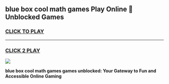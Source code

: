 
## blue box cool math games Play Online 👋 Unblocked Games
<h3>
<a href="https://news.freeplayer.one?title=blue_box_cool_math_games&ref=17CMG">CLICK TO PLAY</a></h3>
<hr>

<h3>
<a href="https://news.freeplayer.one?title=blue_box_cool_math_games&ref=17CMG">CLICK 2 PLAY</a>
  
</h3>

<a href="https://news.freeplayer.one?title=blue_box_cool_math_games&ref=17CMG/"><img src="https://clearcache.store/games.png"></a>


**blue box cool math games games unblocked: Your Gateway to Fun and Accessible Online Gaming**

